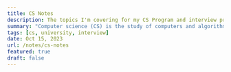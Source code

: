 ```yaml
---
title: CS Notes
description: The topics I'm covering for my CS Program and interview prep.
summary: "Computer science (CS) is the study of computers and algorithmic processes, including their principles, their hardware and software designs, their applications, and their impact on society."
tags: [cs, university, interview]
date: Oct 15, 2023
url: /notes/cs-notes
featured: true
draft: false
---
```

